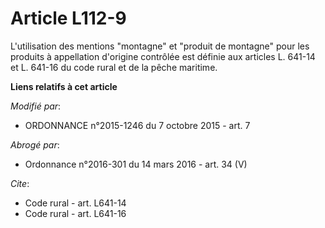 # Article L112-9

L'utilisation des mentions "montagne" et "produit de montagne" pour les produits à appellation d'origine contrôlée est
définie aux articles L. 641-14 et L. 641-16 du code rural et de la pêche maritime.

**Liens relatifs à cet article**

_Modifié par_:

  - ORDONNANCE n°2015-1246 du 7 octobre 2015 - art. 7

_Abrogé par_:

  - Ordonnance n°2016-301 du 14 mars 2016 - art. 34 (V)

_Cite_:

  - Code rural - art. L641-14
  - Code rural - art. L641-16
